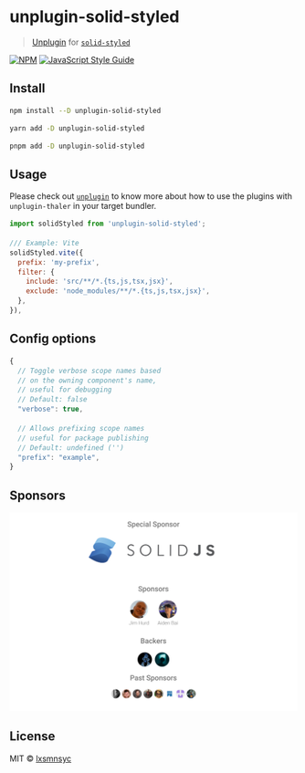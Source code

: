 # unplugin-solid-styled

> [Unplugin](https://github.com/unjs/unplugin) for [`solid-styled`](https://github.com/lxsmnsyc/solid-styled)

[![NPM](https://img.shields.io/npm/v/unplugin-solid-styled.svg)](https://www.npmjs.com/package/unplugin-solid-styled) [![JavaScript Style Guide](https://badgen.net/badge/code%20style/airbnb/ff5a5f?icon=airbnb)](https://github.com/airbnb/javascript)

## Install

```bash
npm install --D unplugin-solid-styled
```

```bash
yarn add -D unplugin-solid-styled
```

```bash
pnpm add -D unplugin-solid-styled
```

## Usage

Please check out [`unplugin`](https://github.com/unjs/unplugin) to know more about how to use the plugins with `unplugin-thaler` in your target bundler.

```js
import solidStyled from 'unplugin-solid-styled';

/// Example: Vite
solidStyled.vite({
  prefix: 'my-prefix',
  filter: {
    include: 'src/**/*.{ts,js,tsx,jsx}',
    exclude: 'node_modules/**/*.{ts,js,tsx,jsx}',
  },
}),
```

## Config options

```js
{
  // Toggle verbose scope names based
  // on the owning component's name,
  // useful for debugging
  // Default: false
  "verbose": true,

  // Allows prefixing scope names
  // useful for package publishing
  // Default: undefined ('')
  "prefix": "example",
}
```

## Sponsors

![Sponsors](https://github.com/lxsmnsyc/sponsors/blob/main/sponsors.svg?raw=true)

## License

MIT © [lxsmnsyc](https://github.com/lxsmnsyc)
